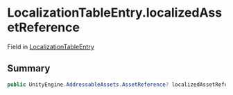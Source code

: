 # LocalizationTableEntry.localizedAssetReference

Field in [LocalizationTableEntry](/docs/api/csharp/yarn.unity.localization.localizationtableentry.md)

## Summary



```csharp
public UnityEngine.AddressableAssets.AssetReference? localizedAssetReference;
```

